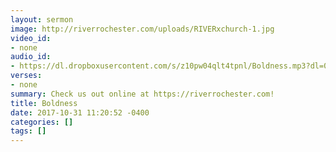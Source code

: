 ```yaml
---
layout: sermon
image: http://riverrochester.com/uploads/RIVERxchurch-1.jpg
video_id:
- none
audio_id:
- https://dl.dropboxusercontent.com/s/z10pw04qlt4tpnl/Boldness.mp3?dl=0
verses:
- none
summary: Check us out online at https://riverrochester.com!
title: Boldness
date: 2017-10-31 11:20:52 -0400
categories: []
tags: []
---
```

